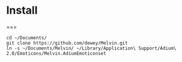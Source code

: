 # Install
===

    cd ~/Documents/
    git clone https://github.com/dewey/Melvin.git
    ln -s ~/Documents/Melvin/ ~/Library/Application\ Support/Adium\ 2.0/Emoticons/Melvin.AdiumEmoticonset
